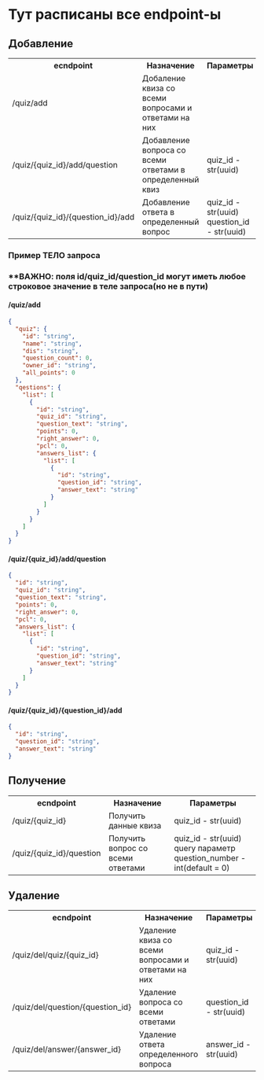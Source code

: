 # Тут расписаны все endpoint-ы


## Добавление 

<table>
    <tr>
        <th>ecndpoint</th>
        <th>Назначение</th>
        <th>Параметры</th>
    </tr>
    <tr>
        <td>/quiz/add</td>
        <td>Добаление квиза со всеми вопросами и ответами на них</td>
        <td></td>
    </tr>
    <tr>
        <td>/quiz/{quiz_id}/add/question</td>
        <td>Добавление вопроса со всеми ответами в определенный квиз</td>
        <td>quiz_id - str(uuid)</td>
    </tr>
    <tr>
        <td>/quiz/{quiz_id}/{question_id}/add</td>
        <td>Добавление ответа в определенный вопрос</td>
        <td>quiz_id - str(uuid)<br>question_id - str(uuid)</td>
    </tr>
</table>


### Пример ТЕЛО запроса
### **ВАЖНО: поля id/quiz_id/question_id могут иметь любое строковое значение в теле запроса(но не в пути)

#### /quiz/add

```json
{
  "quiz": {
    "id": "string",
    "name": "string",
    "dis": "string",
    "question_count": 0,
    "owner_id": "string",
    "all_points": 0
  },
  "qestions": {
    "list": [
      {
        "id": "string",
        "quiz_id": "string",
        "question_text": "string",
        "points": 0,
        "right_answer": 0,
        "pcl": 0,
        "answers_list": {
          "list": [
            {
              "id": "string",
              "question_id": "string",
              "answer_text": "string"
            }
          ]
        }
      }
    ]
  }
}
```


#### /quiz/{quiz_id}/add/question

```json
{
  "id": "string",
  "quiz_id": "string",
  "question_text": "string",
  "points": 0,
  "right_answer": 0,
  "pcl": 0,
  "answers_list": {
    "list": [
      {
        "id": "string",
        "question_id": "string",
        "answer_text": "string"
      }
    ]
  }
}
```

#### /quiz/{quiz_id}/{question_id}/add

```json
{
  "id": "string",
  "question_id": "string",
  "answer_text": "string"
}
```


## Получение

<table>
    <tr>
        <th>ecndpoint</th>
        <th>Назначение</th>
        <th>Параметры</th>
    </tr>
    <tr>
        <td>/quiz/{quiz_id}</td>
        <td>Получить данные квиза</td>
        <td>quiz_id - str(uuid)</td>
    </tr>
    <tr>
        <td>/quiz/{quiz_id}/question</td>
        <td>Получить вопрос со всеми ответами</td>
        <td>quiz_id - str(uuid)<br>query параметр question_number - int(default = 0)</td>
    </tr>
</table>

## Удаление

<table>
    <tr>
        <th>ecndpoint</th>
        <th>Назначение</th>
        <th>Параметры</th>
    </tr>
    <tr>
        <td>/quiz/del/quiz/{quiz_id}</td>
        <td>Удаление квиза со всеми вопросами и ответами на них</td>
        <td>quiz_id - str(uuid)</td>
    </tr>
    <tr>
        <td>/quiz/del/question/{question_id}</td>
        <td>Удаление вопроса со всеми ответами</td>
        <td>question_id - str(uuid)</td>
    </tr>
    <tr>
        <td>/quiz/del/answer/{answer_id}</td>
        <td>Удаление ответа определенного вопроса</td>
        <td>answer_id - str(uuid)</td>
    </tr>
</table>


